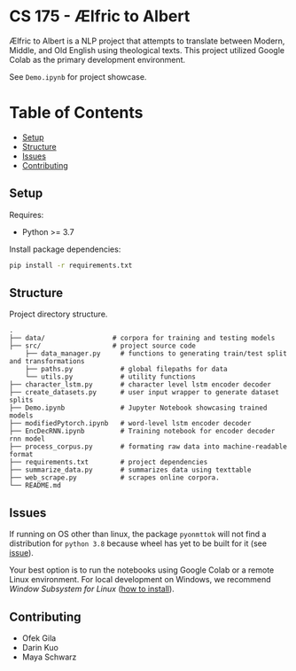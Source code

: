 # CS 175 - Ælfric to Albert

Ælfric to Albert is a NLP project that attempts to translate between Modern, Middle, and Old
English using theological texts.
This project utilized Google Colab as the primary development environment.

See `Demo.ipynb` for project showcase.

Table of Contents
=================
  * [Setup](#setup)
  * [Structure](#structure)
  * [Issues](#issues)
  * [Contributing](#contributing)

## Setup
Requires:
- Python >= 3.7

Install package dependencies:
```bash
pip install -r requirements.txt
```

## Structure
Project directory structure.

    .
    ├── data/                 # corpora for training and testing models
    ├── src/                  # project source code
        ├── data_manager.py     # functions to generating train/test split and transformations
        ├── paths.py            # global filepaths for data
        └── utils.py            # utility functions
    ├── character_lstm.py       # character level lstm encoder decoder
    ├── create_datasets.py      # user input wrapper to generate dataset splits
    ├── Demo.ipynb              # Jupyter Notebook showcasing trained models
    ├── modifiedPytorch.ipynb   # word-level lstm encoder decoder
    ├── EncDecRNN.ipynb         # Training notebook for encoder decoder rnn model
    ├── process_corpus.py       # formating raw data into machine-readable format
    ├── requirements.txt        # project dependencies
    ├── summarize_data.py       # summarizes data using texttable
    ├── web_scrape.py           # scrapes online corpora.
    └── README.md

## Issues
If running on OS other than linux, the package `pyonmttok` will not find a distribution for
`python 3.8` because wheel has yet to be built for it
(see [issue](https://github.com/OpenNMT/Tokenizer/issues/136)).

Your best option is to run the notebooks using Google Colab or a remote Linux environment.
For local development on Windows, we recommend *Window Subsystem for Linux* ([how to install](https://docs.microsoft.com/en-us/windows/wsl/install-win10)).

## Contributing
* Ofek Gila
* Darin Kuo
* Maya Schwarz